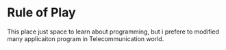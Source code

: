 # Rule of Play

This place just space to learn about programming, but i prefere to modified many applicaiton program in Telecommunication world.

